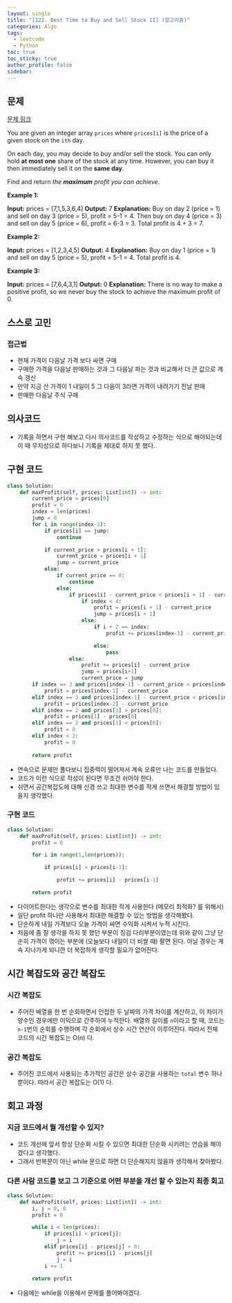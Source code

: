 ```yaml
---
layout: single
title: "[122. Best Time to Buy and Sell Stock II] (알고리즘)"
categories: Algo
tags:
  - leetcode
  - Python
toc: true
toc_sticky: true
author_profile: false
sidebar:
---
```


## 문제 

[문제 링크](https://leetcode.com/problems/best-time-to-buy-and-sell-stock-ii/)

You are given an integer array `prices` where `prices[i]` is the price of a given stock on the `ith` day.

On each day, you may decide to buy and/or sell the stock. You can only hold **at most one** share of the stock at any time. However, you can buy it then immediately sell it on the **same day**.

Find and return _the **maximum** profit you can achieve_.

**Example 1:**

**Input:** prices = [7,1,5,3,6,4]
**Output:** 7
**Explanation:** Buy on day 2 (price = 1) and sell on day 3 (price = 5), profit = 5-1 = 4.
Then buy on day 4 (price = 3) and sell on day 5 (price = 6), profit = 6-3 = 3.
Total profit is 4 + 3 = 7.

**Example 2:**

**Input:** prices = [1,2,3,4,5]
**Output:** 4
**Explanation:** Buy on day 1 (price = 1) and sell on day 5 (price = 5), profit = 5-1 = 4.
Total profit is 4.

**Example 3:**

**Input:** prices = [7,6,4,3,1]
**Output:** 0
**Explanation:** There is no way to make a positive profit, so we never buy the stock to achieve the maximum profit of 0.
## 스스로 고민

### 접근법

- 현재 가격이 다음날 가격 보다 싸면 구매
- 구매한 가격을 다음날 판매하는 것과 그 다음날 파는 것과 비교해서 더 큰 값으로 계속 갱신
- 만약 지금 산 가격이 1 내일이 5 그 다음이 3라면 가격이 내려가기 전날 판매
- 판매한 다음날 주식 구매

## 의사코드

- 기록을 하면서 구현 해보고 다시 의사코드를 작성하고 수정하는 식으로 해야되는데 이 때 무지성으로 하다보니 기록을 제대로 하지 못 했다..

## 구현 코드

```python
class Solution:
    def maxProfit(self, prices: List[int]) -> int:
        current_price = prices[0]
        profit = 0
        index = len(prices)
        jump = 0
        for i in range(index-1):
            if prices[i] == jump:
                continue

            if current_price > prices[i + 1]:
                current_price = prices[i + 1]
                jump = current_price
            else:
                if current_price == 0:
                    continue
                else:
                    if prices[i] - current_price < prices[i + 1] - current_price:
                        if index < 4:
                            profit = prices[i + 1] - current_price
                            jump = prices[i + 1]
                        else:
                            if i + 2 == index:
                                profit += prices[index-1] - current_price

                            else:
                                pass
                    else:
                        profit += prices[i] - current_price
                        jump = prices[i+1]
                        current_price = jump
        if index == 3 and prices[index-1] - current_price > prices[index-2] - current_price:
            profit = prices[index-1] - current_price
        elif index == 3 and prices[index-1] - current_price < prices[index-2] - current_price:
            profit = prices[index-2] - current_price
        elif index == 2 and prices[1] > prices[0]:
            profit = prices[1] - prices[0]
        elif index == 2 and prices[1] < prices[0]:
            profit = 0
        elif index < 2:
            profit = 0
            
        return profit
```

- 연속으로 문제만 풀다보니 집중력이 떨어져서 계속 오류만 나는 코드를 만들었다.
- 코드가 이런 식으로 작성이 된다면 무조건 쉬어야 한다.
- 쉬면서 공간복잡도에 대해 신경 쓰고 최대한 변수를 적게 쓰면서 해결할 방법이 있을지 생각했다.

### 구현 코드

```python
class Solution:
    def maxProfit(self, prices: List[int]) -> int:
        profit = 0

        for i in range(1,len(prices)):

            if prices[i] > prices[i-1]:

                profit += prices[i] - prices[i-1]

        return profit
```

- 다이어트한다는 생각으로 변수를 최대한 적게 사용한다 (메모리 최적화? 를 위해서)
- 일단 profit 하나만 사용해서 최대한 해결할 수 있는 방법을 생각해봤다.
- 단순하게 내일 가격보다 오늘 가격이 싸면 수익화 시켜서 누적 시킨다.
- 처음에 좀 잘 생각을 하지 못 했던 부분이 징검 다리부분이였는데 위와 같이 그냥 단순히 가격이 꺾이는 부분에 (오늘보다 내일이 더 비쌀 때) 팔면 된다. 아닐 경우는 계속 지나가게 되니깐 더 복잡하게 생각할 필요가 없어진다.

## 시간 복잡도와 공간 복잡도

### 시간 복잡도

- 주어진 배열을 한 번 순회하면서 인접한 두 날짜의 가격 차이를 계산하고, 이 차이가 양수인 경우에만 이익으로 간주하여 누적한다. 배열의 길이를 `n`이라고 할 때, 코드는 `n-1`번의 순회를 수행하며 각 순회에서 상수 시간 연산이 이루어진다. 따라서 전체 코드의 시간 복잡도는 O(n) 다.

### 공간 복잡도

- 주어진 코드에서 사용되는 추가적인 공간은 상수 공간을 사용하는 `total` 변수 하나뿐이다. 따라서 공간 복잡도는 O(1) 다.

## 회고 과정

### 지금 코드에서 뭘 개선할 수 있지?

- 코드 개선에 앞서 항상 단순화 시킬 수 있으면 최대한 단순화 시키려는 연습을 해야겠다고 생각했다.
- 그래서 반복문이 아닌 while 문으로 하면 더 단순해지지 않을까 생각해서 찾아봤다. 


### 다른 사람 코드를 보고 그 기준으로 어떤 부분을 개선 할 수 있는지 최종 회고

```python
class Solution:
    def maxProfit(self, prices: List[int]) -> int:
        i, j = 0, 0
        profit = 0

        while i < len(prices):
            if prices[i] < prices[j]:
                j = i
            elif prices[i] - prices[j] > 0:
                profit += prices[i] - prices[j]
                j = i
            i += 1
        
        return profit
```

- 다음에는 while을 이용해서 문제를 풀어봐야겠다.